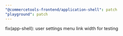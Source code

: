 ```yaml
---
"@commercetools-frontend/application-shell": patch
"playground": patch
---
```


fix(app-shell): user settings menu link width for testing
